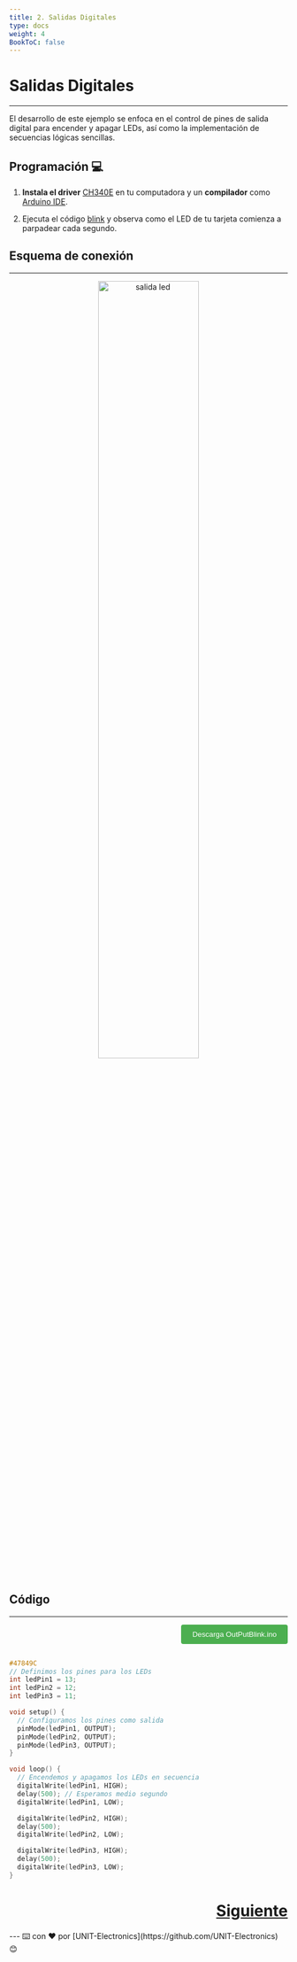 ```yaml
---
title: 2. Salidas Digitales
type: docs
weight: 4
BookToC: false
---
```


# Salidas Digitales
---
El desarrollo de este ejemplo se enfoca en el control de pines de salida digital para encender y apagar LEDs, así como la implementación de secuencias lógicas sencillas.

## Programación 💻
1. **Instala el driver** <a href="http://www.wch.cn/download/CH341SER_EXE.html" target="_blank">CH340E</a> en tu computadora y un **compilador** como <a href="https://www.arduino.cc/en/software" target="_blank">Arduino IDE</a>.

2. Ejecuta el código <a href="https://github.com/UNIT-Electronics/UNIT-Uno-Do-It-Yourself/blob/main/codigos/blink" target="_blank">blink</a> y observa como el LED de tu tarjeta comienza a parpadear cada segundo.

## Esquema de conexión
---
<p align="center">
  <img src="/docs/2-Salidas_digitales/images/led.png" alt="salida led" width="60%">
</p>

## Código
---

<div style="text-align: right;">
    <a href="/docs/2-Salidas_digitales/code/OutPutBlink.ino" download="OutPutBlink.ino">
        <button style="background-color: #4CAF50; color: white; padding: 10px 20px; border: none; border-radius: 4px; cursor: pointer;">
            Descarga OutPutBlink.ino
        </button>
    </a>
</div>


```c

#47849C
// Definimos los pines para los LEDs
int ledPin1 = 13;
int ledPin2 = 12;
int ledPin3 = 11;

void setup() {
  // Configuramos los pines como salida
  pinMode(ledPin1, OUTPUT);
  pinMode(ledPin2, OUTPUT);
  pinMode(ledPin3, OUTPUT);
}

void loop() {
  // Encendemos y apagamos los LEDs en secuencia
  digitalWrite(ledPin1, HIGH);
  delay(500); // Esperamos medio segundo
  digitalWrite(ledPin1, LOW);

  digitalWrite(ledPin2, HIGH);
  delay(500);
  digitalWrite(ledPin2, LOW);

  digitalWrite(ledPin3, HIGH);
  delay(500);
  digitalWrite(ledPin3, LOW);
}

```


<div style="text-align: right">
    <h1><a href="/docs/3-entradas_digitales/">Siguiente</a></h>
</div>
---
⌨️ con ❤️ por [UNIT-Electronics](https://github.com/UNIT-Electronics) 😊